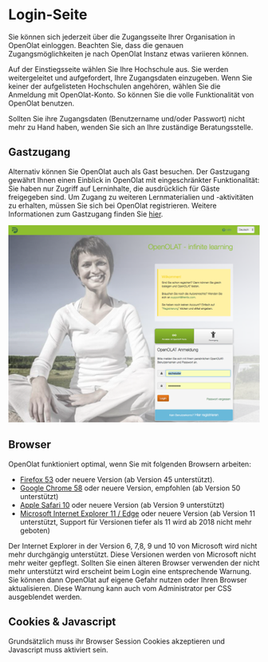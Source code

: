# Login-Seite

Sie können sich jederzeit über die Zugangsseite Ihrer Organisation in OpenOlat
einloggen. Beachten Sie, dass die genauen Zugangsmöglichkeiten je nach
OpenOlat Instanz etwas variieren können.

Auf der Einstiegsseite wählen Sie Ihre Hochschule aus. Sie werden
weitergeleitet und aufgefordert, Ihre Zugangsdaten einzugeben. Wenn Sie keiner
der aufgelisteten Hochschulen angehören, wählen Sie  die Anmeldung mit
OpenOlat-Konto. So können Sie die volle Funktionalität von OpenOlat benutzen.

Sollten Sie ihre Zugangsdaten (Benutzername und/oder Passwort) nicht mehr zu
Hand haben, wenden Sie sich an Ihre zuständige Beratungsstelle.

  

## Gastzugang

Alternativ können Sie OpenOlat auch als Gast besuchen. Der Gastzugang gewährt
Ihnen einen Einblick in OpenOlat mit eingeschränkter Funktionalität: Sie haben
nur Zugriff auf Lerninhalte, die ausdrücklich für Gäste freigegeben sind. Um
Zugang zu weiteren Lernmaterialien und -aktivitäten zu erhalten, müssen Sie
sich bei OpenOlat registrieren. Weitere Informationen zum Gastzugang finden
Sie [hier](../general/Guest_access.de.md).

![](assets/DE_Loginscreen.png)

## Browser

OpenOlat funktioniert optimal, wenn Sie mit folgenden Browsern arbeiten:

  * [Firefox 53](http://www.mozilla.org/firefox/) oder neuere Version (ab Version 45 unterstützt).
  * [Google Chrome 58](http://www.google.com/chrome/) oder neuere Version, empfohlen (ab Version 50 unterstützt)
  * [Apple Safari 10](http://www.apple.com/safari/) oder neuere Version (ab Version 9 unterstützt)
  * [Microsoft Internet Explorer 11 / Edge](https://support.microsoft.com/de-de/help/17621/internet-explorer-downloads) oder neuere Version (ab Version 11 unterstützt, Support für Versionen tiefer als 11 wird ab 2018 nicht mehr geboten)

Der Internet Explorer in der Version 6, 7,8, 9 und 10 von Microsoft wird nicht
mehr durchgängig unterstützt. Diese Versionen werden von Microsoft nicht mehr
weiter gepflegt. Sollten Sie einen älteren Browser verwenden der nicht mehr
unterstützt wird erscheint beim Login eine entsprechende Warnung. Sie können
dann OpenOlat auf eigene Gefahr nutzen oder Ihren Browser aktualisieren. Diese
Warnung kann auch vom Administrator per CSS ausgeblendet werden.

## Cookies & Javascript

Grundsätzlich muss ihr Browser Session Cookies akzeptieren und Javascript muss
aktiviert sein.

